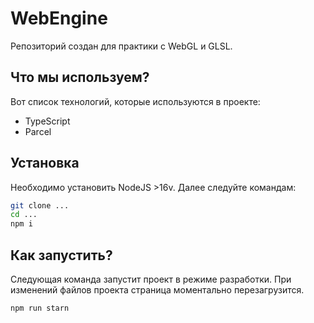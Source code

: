 
# WebEngine

Репозиторий создан для практики с WebGL и GLSL.

## Что мы используем?

Вот список технологий, которые используются в проекте:

- TypeScript
- Parcel

## Установка

Необходимо установить NodeJS >16v. Далее следуйте командам:

```bash
git clone ...
cd ...
npm i
```

## Как запустить?

Следующая команда запустит проект в режиме разработки. При изменений файлов проекта страница моментально перезагрузится.

```bash
npm run starn
```
